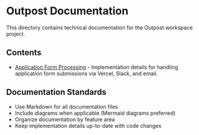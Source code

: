 # Outpost Documentation

This directory contains technical documentation for the Outpost workspace project.

## Contents

- [Application Form Processing](./application-form-processing.md) - Implementation details for handling application form submissions via Vercel, Slack, and email.

## Documentation Standards

- Use Markdown for all documentation files
- Include diagrams when applicable (Mermaid diagrams preferred)
- Organize documentation by feature area
- Keep implementation details up-to-date with code changes 